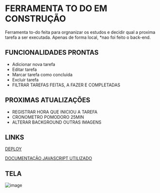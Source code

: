 # FERRAMENTA TO DO EM CONSTRUÇÃO

Ferramenta to-do feita para orgnanizar os estudos e decidir qual a proxima tarefa a ser executada.
Apenas de forma local, *nao foi feito o back-end.

<h2> FUNCIONALIDADES PRONTAS </h2>
<ul>
  <li> Adicionar nova tarefa</li>
  <li> Editar tarefa</li>
  <li> Marcar tarefa como concluida</li>
  <li> Excluir tarefa</li>
   <li> FILTRAR TAREFAS FEITAS, A FAZER E COMPLETADAS </li>
</ul>

<h2> PROXIMAS ATUALIZAÇÕES </h2>
<ul>
  <li> REGISTRAR HORA QUE INICIOU A TAREFA</li>
  <li> CRONOMETRO POMODORO 25MIN </li>
  <li> ALTERAR BACKGROUND OUTRAS IMAGENS </li>
</ul>

<h2> LINKS </h2>

<a href="https://daviroquedev.github.io/to-do/"> DEPLOY </a>

<a href="https://docs.google.com/document/d/e/2PACX-1vQCWishanVGK1xvVo_b9xG_SKVKte7cH937u33f9Ix7Zgh2oj0k3GFm7DLQU5C12QyvJQyjZ-hc8NeY/pub"> DOCUMENTAÇÃO JAVASCRIPT UTILIZADO </a>

<h2> TELA </h2>

![image](https://user-images.githubusercontent.com/101668192/186216316-623c5bb2-53d6-4172-a72e-7a5a19c2ba97.png)

